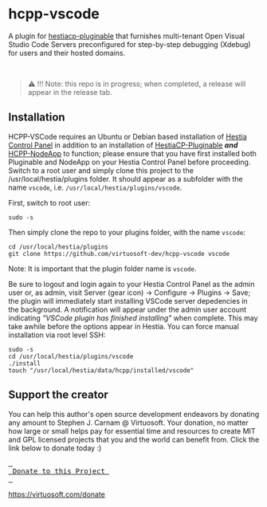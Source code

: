 # hcpp-vscode
A plugin for [hestiacp-pluginable](https://github.com/virtuosoft-dev/hestiacp-pluginable) that furnishes multi-tenant Open Visual Studio Code Servers preconfigured for step-by-step debugging (Xdebug) for users and their hosted domains. 

&nbsp;
> :warning: !!! Note: this repo is in progress; when completed, a release will appear in the release tab.

## Installation
HCPP-VSCode requires an Ubuntu or Debian based installation of [Hestia Control Panel](https://hestiacp.com) in addition to an installation of [HestiaCP-Pluginable](https://github.com/virtuosoft-dev/hestiacp-pluginable) ***and*** [HCPP-NodeApp](https://github.com/virtuosoft-dev/hcpp-nodeapp) to function; please ensure that you have first installed both Pluginable and NodeApp on your Hestia Control Panel before proceeding. Switch to a root user and simply clone this project to the /usr/local/hestia/plugins folder. It should appear as a subfolder with the name `vscode`, i.e. `/usr/local/hestia/plugins/vscode`.

First, switch to root user:
```
sudo -s
```

Then simply clone the repo to your plugins folder, with the name `vscode`:

```
cd /usr/local/hestia/plugins
git clone https://github.com/virtuosoft-dev/hcpp-vscode vscode
```

Note: It is important that the plugin folder name is `vscode`.

Be sure to logout and login again to your Hestia Control Panel as the admin user or, as admin, visit Server (gear icon) -> Configure -> Plugins -> Save; the plugin will immediately start installing VSCode server depedencies in the background. A notification will appear under the admin user account indicating *"VSCode plugin has finished installing"* when complete. This may take awhile before the options appear in Hestia. You can force manual installation via root level SSH:

```
sudo -s
cd /usr/local/hestia/plugins/vscode
./install
touch "/usr/local/hestia/data/hcpp/installed/vscode"
```


## Support the creator
You can help this author's open source development endeavors by donating any amount to Stephen J. Carnam @ Virtuosoft. Your donation, no matter how large or small helps pay for essential time and resources to create MIT and GPL licensed projects that you and the world can benefit from. Click the link below to donate today :)
<div>
         

[<kbd> <br> Donate to this Project <br> </kbd>][KBD]


</div>


<!---------------------------------------------------------------------------->

[KBD]: https://virtuosoft.com/donate

https://virtuosoft.com/donate
